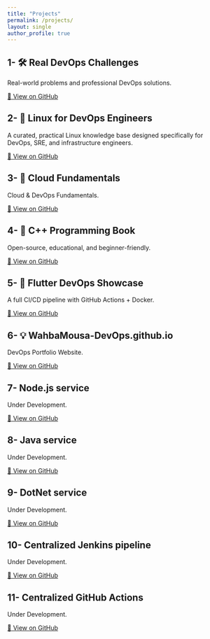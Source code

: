```yaml
---
title: "Projects"
permalink: /projects/
layout: single
author_profile: true
---
```


## 1- 🛠️ Real DevOps Challenges  
Real-world problems and professional DevOps solutions. 

[🔗 View on GitHub](https://github.com/AIOpsVision/Real-DevOps-Challenges)

## 2- 📂 Linux for DevOps Engineers
A curated, practical Linux knowledge base designed specifically for DevOps, SRE, and infrastructure engineers. 

[🔗 View on GitHub](https://github.com/AIOps-Vision/Linux-for-DevOps-Engineers)

## 3- 🧠 Cloud Fundamentals 
Cloud & DevOps Fundamentals. 

[🔗 View on GitHub](https://github.com/AIOps-Vision/Cloud-Fundamentals)

## 4- 📘 C++ Programming Book  
Open-source, educational, and beginner-friendly. 

[🔗 View on GitHub](https://github.com/AIOpsVision/Cpp-Educational-Book)

## 5- 📱 Flutter DevOps Showcase  
A full CI/CD pipeline with GitHub Actions + Docker. 

[🔗 View on GitHub](https://github.com/AIOpsVision/Flutter-App-DevOps)

## 6- 💡 WahbaMousa-DevOps.github.io
DevOps Portfolio Website. 

[🔗 View on GitHub](https://github.com/WahbaMousa-DevOps/WahbaMousa-DevOps.github.io)

## 7- Node.js service  
Under Development. 

[🔗 View on GitHub](https://github.com/AIOps-Vision/Node.js-service)

## 8- Java service 
Under Development. 

[🔗 View on GitHub](https://github.com/AIOps-Vision/Java-service)

## 9- DotNet service 
Under Development. 

[🔗 View on GitHub](https://github.com/AIOps-Vision/Node.js-service)

## 10- Centralized Jenkins pipeline 
Under Development. 

[🔗 View on GitHub](https://github.com/AIOps-Vision/Centralized-Jenkins-pipeline)

## 11- Centralized GitHub Actions
Under Development.

[🔗 View on GitHub](https://github.com/AIOps-Vision/Centralized-GitHub-Actions)